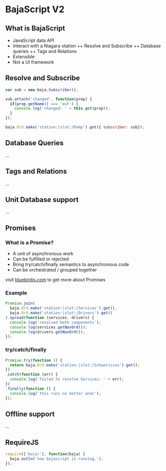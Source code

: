 # BajaScript V2
## What is BajaScript
+ JavaScript data API
+ Interact with a Niagara station
  ++ Resolve and Subscribe
  ++ Database queries
  ++ Tags and Relations
+ Extensible
+ Not a UI framework

## Resolve and Subscribe
```javascript
var sub = new baja.Subscriber();

sub.attach('changed', function(prop) {
  if(prop.getName() === 'out') {
    console.log('changed: ' + this.get(prop));
  }
});

baja.Ord.make('station:|slot:/Ramp').get({ subscriber: sub});
```

## Database Queries
...

## Tags and Relations
...

## Unit Database support
...

## Promises
### What is a Promise?
+ A unit of asynchronous work
+ Can be fulfilled or rejected
+ Bring try/catch/finally semantics to asynchronous code
+ Can be orchestrated / grouped together

visit [bluebirdjs.com](http://bluebirdjs.com) to get more about Promises 

### Example
```javascript
Promise.join(
  baja.Ord.make('station:|slot:/Services').get(),
  baja.Ord.make('station:|slot:/Drivers').get()
).spread(function (services, drivers) {
  console.log('resolved both components');
  console.log(services.getNavOrd());
  console.log(drivers.getNavOrd());
});
```

### try/catch/finally
```javascript
Promise.try(function () {
  return baja.Ord.make('station:|slot:/Schwervices').get();
})
.catch(function (err) {
  console.log('failed to resolve Services: ' + err);
})
.finally(function () {
  console.log('this runs no matter what');
});
```

## Offline support
...

## RequireJS
```javascript
require(['baja!'], function(baja) {
  baja.outln('now bajascript is running.');
});
```
